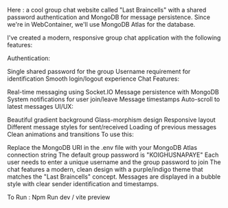 Here : a cool group chat website called "Last Braincells" with a shared password authentication and MongoDB for message persistence. Since we're in WebContainer, we'll use MongoDB Atlas for the database.

I've created a modern, responsive group chat application with the following features:

Authentication:

Single shared password for the group
Username requirement for identification
Smooth login/logout experience
Chat Features:

Real-time messaging using Socket.IO
Message persistence with MongoDB
System notifications for user join/leave
Message timestamps
Auto-scroll to latest messages
UI/UX:

Beautiful gradient background
Glass-morphism design
Responsive layout
Different message styles for sent/received
Loading of previous messages
Clean animations and transitions
To use this:

Replace the MongoDB URI in the .env file with your MongoDB Atlas connection string
The default group password is "KOIGHUSNAPAYE"
Each user needs to enter a unique username and the group password to join
The chat features a modern, clean design with a purple/indigo theme that matches the "Last Braincells" concept. Messages are displayed in a bubble style with clear sender identification and timestamps.


To Run : Npm Run dev / vite preview
